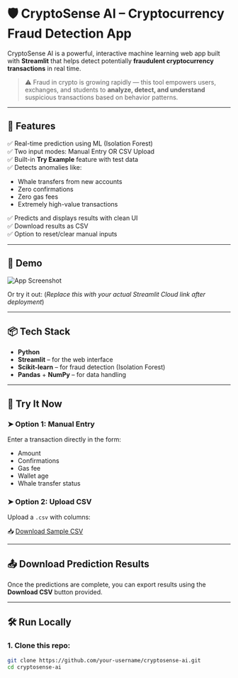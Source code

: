 # 🛡️ CryptoSense AI – Cryptocurrency Fraud Detection App

CryptoSense AI is a powerful, interactive machine learning web app built with **Streamlit** that helps detect potentially **fraudulent cryptocurrency transactions** in real time.

> ⚠️ Fraud in crypto is growing rapidly — this tool empowers users, exchanges, and students to **analyze, detect, and understand** suspicious transactions based on behavior patterns.

---

## 🧠 Features

✅ Real-time prediction using ML (Isolation Forest)  
✅ Two input modes: Manual Entry OR CSV Upload  
✅ Built-in **Try Example** feature with test data  
✅ Detects anomalies like:
- Whale transfers from new accounts
- Zero confirmations
- Zero gas fees
- Extremely high-value transactions

✅ Predicts and displays results with clean UI  
✅ Download results as CSV  
✅ Option to reset/clear manual inputs  

---

## 🚀 Demo

![App Screenshot](https://via.placeholder.com/800x400?text=App+Demo+Screenshot)

Or try it out:
(*Replace this with your actual Streamlit Cloud link after deployment*)

---

## 📦 Tech Stack

- **Python**
- **Streamlit** – for the web interface
- **Scikit-learn** – for fraud detection (Isolation Forest)
- **Pandas** + **NumPy** – for data handling

---

## 🧪 Try It Now

### ➤ Option 1: Manual Entry

Enter a transaction directly in the form:
- Amount
- Confirmations
- Gas fee
- Wallet age
- Whale transfer status

### ➤ Option 2: Upload CSV

Upload a `.csv` with columns:

📥 [Download Sample CSV](https://raw.githubusercontent.com/your-username/your-repo-name/main/sample_transactions.csv)

---

## 📤 Download Prediction Results

Once the predictions are complete, you can export results using the **Download CSV** button provided.

---

## 🛠️ Run Locally

### 1. Clone this repo:
```bash
git clone https://github.com/your-username/cryptosense-ai.git
cd cryptosense-ai
